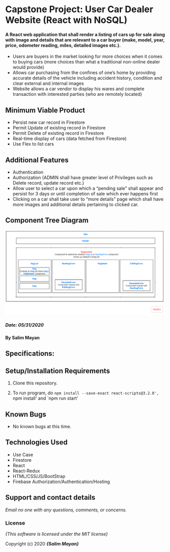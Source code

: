 # Capstone Project: User Car Dealer Website (React with NoSQL)

#### A React web application that shall render a listing of cars up for sale along with image and details that are relevant to a car buyer (make, model, year, price, odometer reading, miles, detailed images etc.).


- Users are buyers in the market looking for more choices when it comes to buying cars (more choices than what a traditional non-online dealer would provide)
- Allows car purchasing from the confines of one’s home by providing accurate details of the vehicle including accident history, condition and clear external and internal images
- Website allows a car vendor to display his wares and complete transaction with interested parties (who are remotely located)

## Minimum Viable Product
- Persist new car record in Firestore
- Permit Update of existing record in Firestore
- Permit Delete of existing record in Firestore
- Real-time display of cars (data fetched from Firestore)
- Use Flex to list cars

## Additional Features
- Authentication
- Authorization (ADMIN shall have greater level of Privileges such as Delete record, update record etc.)
- Allow user to select a car upon which a “pending sale” shall appear and persist for 3 days or until completion of sale which ever happens first
- Clicking on a car shall take user to “more details” page which shall have more images and additional details pertaining to clicked car.
## Component Tree Diagram

![alt text](https://github.com/Rekjal/proj-car-dealership/blob/master/src/img/Component_tree_diagram.png)

            
##### Date: **05/31/2020**

#### By **Salim Mayan**

## Specifications:


## Setup/Installation Requirements

1. Clone this repository.

2. To run program, do `npm install --save-exact react-scripts@3.2.0', `npm install' and `npm run start'

## Known Bugs

* No known bugs at this time.

## Technologies Used
* Use Case
* Firestore
* React
* React-Redux
* HTML/CSS/JS/BootStrap
* Firebase Authorization/Authentication/Hosting

## Support and contact details

_Email no one with any questions, comments, or concerns._

### License

*{This software is licensed under the MIT license}*

Copyright (c) 2020 **_{Salim Mayan}_**

